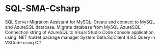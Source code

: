 # SQL-SMA-Csharp
SQL Server Migration Assistant for MySQL: Create and connect to MySQL and AzureSQL database. Migrate database from MySQL AzureSQL. Connection string of AzureSQL to Visual Studio Code console application using .NET
NuGet package manager System.Data.SqlClient 4.8.5
Query in VSCode using C#
